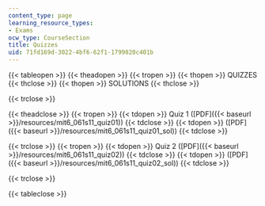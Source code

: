 ```yaml
---
content_type: page
learning_resource_types:
- Exams
ocw_type: CourseSection
title: Quizzes
uid: 71fd169d-3022-4bf6-62f1-1799820c401b
---
```


{{< tableopen >}}
{{< theadopen >}}
{{< tropen >}}
{{< thopen >}}
QUIZZES
{{< thclose >}}
{{< thopen >}}
SOLUTIONS
{{< thclose >}}

{{< trclose >}}

{{< theadclose >}}
{{< tropen >}}
{{< tdopen >}}
Quiz 1 ([PDF]({{< baseurl >}}/resources/mit6_061s11_quiz01))
{{< tdclose >}}
{{< tdopen >}}
([PDF]({{< baseurl >}}/resources/mit6_061s11_quiz01_sol))
{{< tdclose >}}

{{< trclose >}}
{{< tropen >}}
{{< tdopen >}}
Quiz 2 ([PDF]({{< baseurl >}}/resources/mit6_061s11_quiz02))
{{< tdclose >}}
{{< tdopen >}}
([PDF]({{< baseurl >}}/resources/mit6_061s11_quiz02_sol))
{{< tdclose >}}

{{< trclose >}}

{{< tableclose >}}